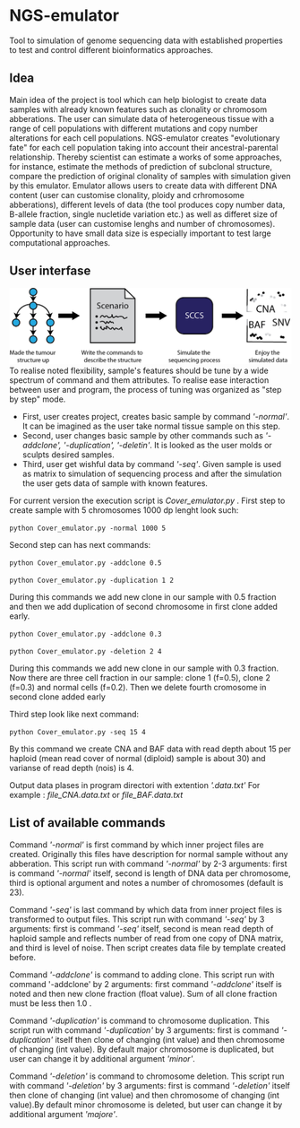 # NGS-emulator
Tool to simulation of genome sequencing data with established properties to test and control different bioinformatics approaches.

## Idea
Main idea of the project is tool which can help biologist to create data samples with already known features such as clonality or chromosom abberations. The user can simulate data of heterogeneous tissue with a range of cell populations with different mutations and copy number alterations for each cell populations. NGS-emulator creates "evolutionary fate" for each cell population taking into account their ancestral-parental relationship. Thereby scientist can estimate a works of some approaches, for instance, estimate the methods of prediction of subclonal structure, compare the prediction of original clonality of samples with simulation given by this emulator.
Emulator allows users to create data with different DNA content (user can customise clonality, ploidy and crhromosome abberations), different levels of data (the tool produces copy number data, B-allele fraction, single nucletide variation etc.) as well as differet size of sample data (user can customise lenghs and number of chromosomes). Opportunity to have small data size is especially important to test large computational approaches.

## User interfase
![picture](img_explan.jpg)
To realise noted flexibility, sample's features should be tune by a wide spectrum of command and them attributes. To realise ease interaction between user and program, the process of tuning was organized as "step by step" mode.

* First, user creates project, creates basic sample by command *'-normal'*.
    It can be imagined as the user take normal tissue sample on this step.
* Second, user changes basic sample by other commands such as *'-addclone', '-duplication', '-deletin'*.
    It is looked as the user molds or sculpts desired samples.
* Third, user get wishful data by command *'-seq'*.
    Given sample is used as matrix to simulation of sequencing process and after the simulation the user gets data of sample with known features.

For current version the execution script is *Cover_emulator.py* .
First step to create sample with 5 chromosomes 1000 dp lenght look such:

 `python Cover_emulator.py -normal 1000 5`

Second step can has next commands:

 `python Cover_emulator.py -addclone 0.5`

 `python Cover_emulator.py -duplication 1 2`

During this commands we add new clone in our sample with 0.5 fraction and then we add duplication of second chromosome in first clone added early.

 `python Cover_emulator.py -addclone 0.3`

 `python Cover_emulator.py -deletion 2 4`

During this commands we add new clone in our sample with 0.3 fraction. Now there are three cell fraction in our sample: clone 1 (f=0.5), clone 2 (f=0.3) and normal cells (f=0.2). Then we delete fourth cromosome in second clone added early

Third step look like next command:

 `python Cover_emulator.py -seq 15 4`

By this command we create CNA and BAF data with read depth about 15 per haploid (mean read cover of normal (diploid) sample is about 30) and varianse of read depth (nois) is 4.

Output data plases in program directori with extention *'.data.txt'*
For example : *file_CNA.data.txt* or *file_BAF.data.txt*

## List of available commands

  Command *'-normal'* is first command by which inner project files are created.
Originally this files have description for normal sample without any abberation. This script run with command *'-normal'* by 2-3 arguments: first is command *'-normal'* itself, second is length of DNA data per chromosome, third is optional argument and notes a number of chromosomes (default is 23).

  Command *'-seq'* is last command by which data from inner project files is transformed to output files.
This script run with command *'-seq'* by 3 arguments: first is command *'-seq'* itself, second is mean read depth of haploid sample and reflects number of read from one copy of DNA matrix, and third is level of noise. Then script creates data file by template created before.

  Command *'-addclone'* is command to adding clone.
This script run with command '-addclone' by 2 arguments: first command *'-addclone'* itself is noted and then new clone fraction (float value). Sum of all clone fraction must be less then 1.0 .

 Command *'-duplication'* is command to chromosome duplication.
This script run with command *'-duplication'* by 3 arguments: first is command *'-duplication'* itself then clone of changing (int value) and then chromosome of changing (int value). By default major chromosome is duplicated, but user can change it by additional argument *'minor'*.

  Command *'-deletion'* is command to chromosome deletion.
This script run with command *'-deletion'* by 3 arguments: first is command *'-deletion'* itself then clone of changing (int value) and then chromosome of changing (int value).By default minor chromosome is deleted, but user can change it by additional argument *'majore'*.
